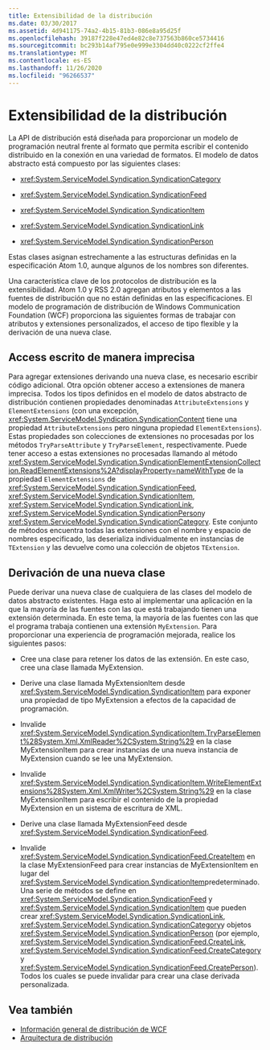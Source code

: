 ```yaml
---
title: Extensibilidad de la distribución
ms.date: 03/30/2017
ms.assetid: 4d941175-74a2-4b15-81b3-086e8a95d25f
ms.openlocfilehash: 39187f228e47ed4e82c8e737563b860ce5734416
ms.sourcegitcommit: bc293b14af795e0e999e3304dd40c0222cf2ffe4
ms.translationtype: MT
ms.contentlocale: es-ES
ms.lasthandoff: 11/26/2020
ms.locfileid: "96266537"
---
```

# <a name="syndication-extensibility"></a>Extensibilidad de la distribución

La API de distribución está diseñada para proporcionar un modelo de programación neutral frente al formato que permita escribir el contenido distribuido en la conexión en una variedad de formatos. El modelo de datos abstracto está compuesto por las siguientes clases:  
  
- <xref:System.ServiceModel.Syndication.SyndicationCategory>  
  
- <xref:System.ServiceModel.Syndication.SyndicationFeed>  
  
- <xref:System.ServiceModel.Syndication.SyndicationItem>  
  
- <xref:System.ServiceModel.Syndication.SyndicationLink>  
  
- <xref:System.ServiceModel.Syndication.SyndicationPerson>  
  
 Estas clases asignan estrechamente a las estructuras definidas en la especificación Atom 1.0, aunque algunos de los nombres son diferentes.  
  
 Una característica clave de los protocolos de distribución es la extensibilidad. Atom 1.0 y RSS 2.0 agregan atributos y elementos a las fuentes de distribución que no están definidas en las especificaciones. El modelo de programación de distribución de Windows Communication Foundation (WCF) proporciona las siguientes formas de trabajar con atributos y extensiones personalizados, el acceso de tipo flexible y la derivación de una nueva clase.  
  
## <a name="loosely-typed-access"></a>Access escrito de manera imprecisa  

 Para agregar extensiones derivando una nueva clase, es necesario escribir código adicional. Otra opción obtener acceso a extensiones de manera imprecisa. Todos los tipos definidos en el modelo de datos abstracto de distribución contienen propiedades denominadas `AttributeExtensions` y `ElementExtensions` (con una excepción, <xref:System.ServiceModel.Syndication.SyndicationContent> tiene una propiedad `AttributeExtensions` pero ninguna propiedad `ElementExtensions`). Estas propiedades son colecciones de extensiones no procesadas por los métodos `TryParseAttribute` y `TryParseElement`, respectivamente. Puede tener acceso a estas extensiones no procesadas llamando al método <xref:System.ServiceModel.Syndication.SyndicationElementExtensionCollection.ReadElementExtensions%2A?displayProperty=nameWithType> de la propiedad `ElementExtensions` de <xref:System.ServiceModel.Syndication.SyndicationFeed>, <xref:System.ServiceModel.Syndication.SyndicationItem>, <xref:System.ServiceModel.Syndication.SyndicationLink>, <xref:System.ServiceModel.Syndication.SyndicationPerson>y <xref:System.ServiceModel.Syndication.SyndicationCategory>. Este conjunto de métodos encuentra todas las extensiones con el nombre y espacio de nombres especificado, las deserializa individualmente en instancias de `TExtension` y las devuelve como una colección de objetos `TExtension`.  
  
## <a name="deriving-a-new-class"></a>Derivación de una nueva clase  

 Puede derivar una nueva clase de cualquiera de las clases del modelo de datos abstracto existentes. Haga esto al implementar una aplicación en la que la mayoría de las fuentes con las que está trabajando tienen una extensión determinada. En este tema, la mayoría de las fuentes con las que el programa trabaja contienen una extensión `MyExtension`. Para proporcionar una experiencia de programación mejorada, realice los siguientes pasos:  
  
- Cree una clase para retener los datos de las extensión. En este caso, cree una clase llamada MyExtension.  
  
- Derive una clase llamada MyExtensionItem desde <xref:System.ServiceModel.Syndication.SyndicationItem> para exponer una propiedad de tipo MyExtension a efectos de la capacidad de programación.  
  
- Invalide <xref:System.ServiceModel.Syndication.SyndicationItem.TryParseElement%28System.Xml.XmlReader%2CSystem.String%29> en la clase MyExtensionItem para crear instancias de una nueva instancia de MyExtension cuando se lee una MyExtension.  
  
- Invalide <xref:System.ServiceModel.Syndication.SyndicationItem.WriteElementExtensions%28System.Xml.XmlWriter%2CSystem.String%29> en la clase MyExtensionItem para escribir el contenido de la propiedad MyExtension en un sistema de escritura de XML.  
  
- Derive una clase llamada MyExtensionFeed desde <xref:System.ServiceModel.Syndication.SyndicationFeed>.  
  
- Invalide <xref:System.ServiceModel.Syndication.SyndicationFeed.CreateItem> en la clase MyExtensionFeed para crear instancias de MyExtensionItem en lugar del <xref:System.ServiceModel.Syndication.SyndicationItem>predeterminado. Una serie de métodos se define en <xref:System.ServiceModel.Syndication.SyndicationFeed> y <xref:System.ServiceModel.Syndication.SyndicationItem> que pueden crear <xref:System.ServiceModel.Syndication.SyndicationLink>, <xref:System.ServiceModel.Syndication.SyndicationCategory>y objetos <xref:System.ServiceModel.Syndication.SyndicationPerson> (por ejemplo, <xref:System.ServiceModel.Syndication.SyndicationFeed.CreateLink>, <xref:System.ServiceModel.Syndication.SyndicationFeed.CreateCategory>y <xref:System.ServiceModel.Syndication.SyndicationFeed.CreatePerson>). Todos los cuales se puede invalidar para crear una clase derivada personalizada.  
  
## <a name="see-also"></a>Vea también

- [Información general de distribución de WCF](wcf-syndication-overview.md)
- [Arquitectura de distribución](architecture-of-syndication.md)
